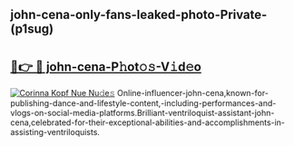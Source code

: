 ## john-cena-only-fans​-leaked-photo​-Private-(p1sug)


# <h2><a href="https://mediaupload.pro?title=john-cena&ref=git">🔗👉 🔴 john-cena-P𝚑ot𝚘𝚜-V𝚒d𝚎o</a></h2>

[![Corinna Kopf Nue Nu𝚍e𝚜](https://i.imgur.com/0qMVB7G.gif)](https://mediaupload.pro?title=john-cena&ref=git)
Online-influencer-john-cena,known-for-publishing-dance-and-lifestyle-content,-including-performances-and-vlogs-on-social-media-platforms.Brilliant-ventriloquist-assistant-john-cena,celebrated-for-their-exceptional-abilities-and-accomplishments-in-assisting-ventriloquists.  